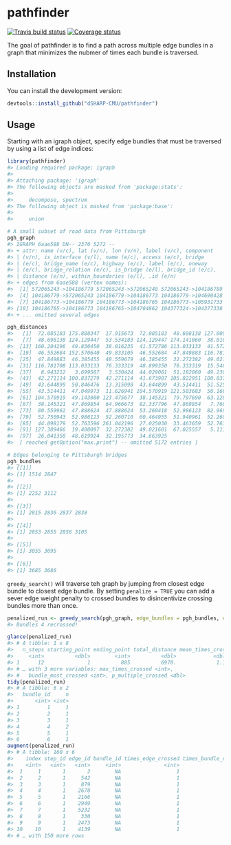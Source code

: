 
<!-- README.md is generated from README.Rmd. Please edit that file -->

# pathfinder

[![Travis build
status](https://travis-ci.org/dSHARP-CMU/pathfinder.svg?branch=master)](https://travis-ci.org/dSHARP-CMU/pathfinder)
[![Coverage
status](https://codecov.io/gh/dSHARP-CMU/pathfinder/branch/master/graph/badge.svg)](https://codecov.io/github/dSHARP-CMU/pathfinder?branch=master)

The goal of pathfinder is to find a path across multiple edge bundles in
a graph that minimizes the nubmer of times each bundle is traversed.

## Installation

You can install the development version:

``` r
devtools::install_github("dSHARP-CMU/pathfinder")
```

## Usage

Starting with an igraph object, specify edge bundles that must be
traversed by using a list of edge indices:

``` r
library(pathfinder)
#> Loading required package: igraph
#> 
#> Attaching package: 'igraph'
#> The following objects are masked from 'package:stats':
#> 
#>     decompose, spectrum
#> The following object is masked from 'package:base':
#> 
#>     union

# A small subset of road data from Pittsburgh
pgh_graph
#> IGRAPH 6aae588 DN-- 2370 5272 -- 
#> + attr: name (v/c), lat (v/n), lon (v/n), label (v/c), component
#> | (v/n), is_interface (v/l), name (e/c), access (e/c), bridge
#> | (e/c), bridge_name (e/c), highway (e/c), label (e/c), oneway
#> | (e/c), bridge_relation (e/c), is_bridge (e/l), bridge_id (e/c),
#> | distance (e/n), within_boundaries (e/l), .id (e/n)
#> + edges from 6aae588 (vertex names):
#>  [1] 572065243->104186779 572065243->572065248 572065243->104186789
#>  [4] 104186779->572065243 104186779->104186773 104186779->104690428
#>  [7] 104186773->104186779 104186773->104186765 104186773->105931733
#> [10] 104186765->104186773 104186765->104704862 104377324->104377338
#> + ... omitted several edges

pgh_distances
#>   [1]  72.085183 175.888347  17.915673  72.085183  48.698138 127.009269
#>   [7]  48.698138 124.129447  53.534183 124.129447 174.141060  38.016235
#>  [13] 160.204296  49.830450  38.016235  41.572786 113.033133  41.572786
#>  [19]  46.552684 152.570640  49.833105  46.552684  47.849883 116.781708
#>  [25]  47.849883  46.385455  48.559679  46.385455  32.272382  49.021601
#>  [31] 116.781708 113.033133  76.333319  48.899350  76.333319  15.548177
#>  [37]   8.943212   3.699507   3.530424  44.029061  51.182060  49.230732
#>  [43]  42.271114 100.837279  42.271114  41.673987 105.822951 100.837279
#>  [49]  43.644899  50.846476  13.315098  43.644899  43.514411  51.525894
#>  [55]  43.514411  47.049973  11.626941 104.570919 121.503683  50.166166
#>  [61] 104.570919  49.143080 123.475677  38.145321  79.797690  63.128221
#>  [67]  38.145321  47.869854  64.966673  82.337796  47.869854   7.768423
#>  [73]  80.559962  47.888624  47.888624  53.260418  52.986123  82.969409
#>  [79]  52.750943  52.986123  52.260710  60.464955  51.940961  52.260710
#>  [85]  44.098179  52.763596 261.042196  27.025030  33.463659  52.763596
#>  [91] 127.389466  19.400097  32.272382  49.021601  67.025557   5.111531
#>  [97]  26.041358  48.619924  32.195773  34.663925
#>  [ reached getOption("max.print") -- omitted 5172 entries ]

# Edges belonging to Pittsburgh bridges
pgh_bundles
#> [[1]]
#> [1] 1514 2847
#> 
#> [[2]]
#> [1] 2252 3112
#> 
#> [[3]]
#> [1] 2815 2836 2837 2838
#> 
#> [[4]]
#> [1] 2853 2855 2856 3105
#> 
#> [[5]]
#> [1] 3055 3095
#> 
#> [[6]]
#> [1] 3685 3686
```

`greedy_search()` will traverse teh graph by jumping from closest edge
bundle to closest edge bundle. By setting `penalize = TRUE` you can add
a sever edge weight penalty to crossed bundles to disincentivize
crossing bundles more than
once.

``` r
penalized_run <- greedy_search(pgh_graph, edge_bundles = pgh_bundles, distances = pgh_distances)
#> Bundles 4 recrossed!
```

``` r
glance(penalized_run)
#> # A tibble: 1 x 8
#>   n_steps starting_point ending_point total_distance mean_times_cros…
#>     <int>          <dbl>        <int>          <dbl>            <dbl>
#> 1      12              1          885          6970.             1.17
#> # … with 3 more variables: max_times_crossed <int>,
#> #   bundle_most_crossed <int>, p_multiple_crossed <dbl>
tidy(penalized_run)
#> # A tibble: 6 x 2
#>   bundle_id     n
#>       <int> <int>
#> 1         1     1
#> 2         2     1
#> 3         3     1
#> 4         4     2
#> 5         5     1
#> 6         6     1
augment(penalized_run)
#> # A tibble: 160 x 6
#>    index step_id edge_id bundle_id times_edge_crossed times_bundle_crossed
#>    <int>   <int>   <int>     <int>              <int>                <int>
#>  1     1       1       2        NA                  1                    0
#>  2     2       1     542        NA                  1                    0
#>  3     3       1     879        NA                  1                    0
#>  4     4       1    2678        NA                  1                    0
#>  5     5       1    2166        NA                  1                    0
#>  6     6       1    2949        NA                  1                    0
#>  7     7       1    5232        NA                  1                    0
#>  8     8       1     330        NA                  1                    0
#>  9     9       1    2473        NA                  1                    0
#> 10    10       1    4139        NA                  1                    0
#> # … with 150 more rows
```
